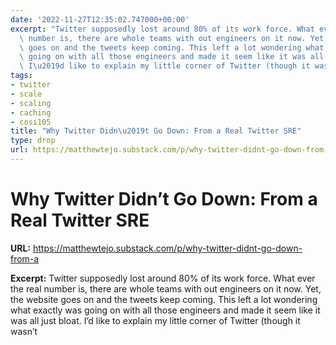 ```yaml
---
date: '2022-11-27T12:35:02.747000+00:00'
excerpt: "Twitter supposedly lost around 80% of its work force. What ever the real\
  \ number is, there are whole teams with out engineers on it now. Yet, the website\
  \ goes on and the tweets keep coming. This left a lot wondering what exactly was\
  \ going on with all those engineers and made it seem like it was all just bloat.\
  \ I\u2019d like to explain my little corner of Twitter (though it wasn\u2019t"
tags:
- twitter
- scale
- scaling
- caching
- cosi105
title: "Why Twitter Didn\u2019t Go Down: From a Real Twitter SRE"
type: drop
url: https://matthewtejo.substack.com/p/why-twitter-didnt-go-down-from-a
---
```


# Why Twitter Didn’t Go Down: From a Real Twitter SRE

**URL:** https://matthewtejo.substack.com/p/why-twitter-didnt-go-down-from-a

**Excerpt:** Twitter supposedly lost around 80% of its work force. What ever the real number is, there are whole teams with out engineers on it now. Yet, the website goes on and the tweets keep coming. This left a lot wondering what exactly was going on with all those engineers and made it seem like it was all just bloat. I’d like to explain my little corner of Twitter (though it wasn’t
